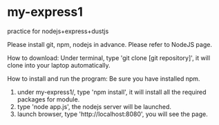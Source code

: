 my-express1
===========

practice for nodejs+express+dustjs


Please install git, npm, nodejs in advance. Please refer to NodeJS page.

How to download:
Under terminal, type 'git clone [git repository]', it will clone into your laptop automatically.<br>

How to install and run the program:
Be sure you have installed npm.

1. under my-express1/, type 'npm install', it will install all the required packages for module.
2. type 'node app.js', the nodejs server will be launched.
3. launch browser, type 'http://localhost:8080', you will see the page.

